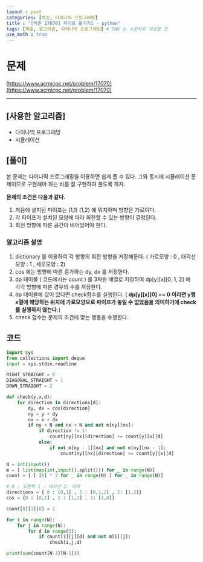 ```yaml
---
layout : post
categories: [백준, 다이나믹 프로그래밍]
title : "[백준 17070] 파이프 옮기기1 - python"
tags: [백준, 알고리즘, 다이나믹 프로그래밍] # TAG 는 소문자로 작성할 것
use_math : true
---
```



# **문제**
[https://www.acmicpc.net/problem/17070](https://www.acmicpc.net/problem/17070)

---

## **[사용한 알고리즘]**
- 다이나믹 프로그래밍
- 시뮬레이션

## **[풀이]**

본 문제는 다이나믹 프로그래밍을 이용하면 쉽게 풀 수 있다. 그와 동시에 시뮬레이션 문제이므로 구현해야 하는 바를 잘 구현하여 풀도록 하자.

**문제의 조건은 다음과 같다.**

1. 처음에 설치된 파이프는 (1,1) (1,2) 에 위치하며 방향은 가로이다.
2. 각 파이프가 설치된 모양에 따라 회전할 수 있는 방향이 결정된다.
3. 회전 방향에 따른 공간이 비어있어야 한다.


### **알고리즘 설명**
1. dictionary 를 이용하여 각 방향의 회전 방향을 저장해둔다. ( 가로모양 : 0 , 대각선 모양 : 1 , 세로모양 : 2)
2. cos 에는 방향에 따른 증가하는 dy, dx 를 저장한다.
3. dp 테이블 ( 코드에서는 count ) 를 3차원 배열로 저장하여 dp[y][x][0, 1, 2] 에 각각 방향에 따른 경우의 수를 저장한다.
4. dp 테이블에 값이 있다면 check함수를 실행한다. ( <span class="custom_underline">**dp[y][x][0] == 0 이라면 y행x열에 해당하는 위치에 가로모양으로 파이프가 놓일 수 없었음을 의미하기에 check를 실행하지 않는다.**</span>)
5. check 함수는 문제의 조건에 맞는 행동을 수행한다.

## **코드**

```python
import sys
from collections import deque
input = sys.stdin.readline

RIGHT_STRAIGHT = 0
DIAGONAL_STRAIGHT = 1
DOWN_STRAIGHT = 2

def check(y,x,d):
    for direction in directions[d]:
        dy, dx = cos[direction]
        ny = y + dy
        nx = x + dx
        if ny < N and nx < N and not m[ny][nx]:
            if direction != 1:
                count[ny][nx][direction] += count[y][x][d]
            else:
                if not m[ny - 1][nx] and not m[ny][nx - 1]:
                    count[ny][nx][direction] += count[y][x][d]

N = int(input())
m = [ list(map(int,input().split())) for _ in range(N)]
count = [ [ [0] * 3 for _ in range(N) ] for _ in range(N)]

# 0 : 오른쪽 1 : 대각선 2: 아래
directions = { 0 : [0,1] , 1 : [0,1,2] , 2: [1,2]}
cos = {0 : [0,1] , 1 : [1,1] , 2: [1,0]}

count[0][1][0] = 1

for i in range(N):
    for j in range(N):
        for d in range(3):
            if count[i][j][d] and not m[i][j]:
                check(i,j,d)

print(sum(count[N-1][N-1]))
```